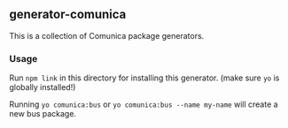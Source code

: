 ## generator-comunica

This is a collection of Comunica package generators.

### Usage

Run `npm link` in this directory for installing this generator. (make sure `yo` is globally installed!)

Running `yo comunica:bus` or `yo comunica:bus --name my-name` will create a new bus package.
